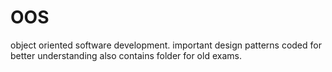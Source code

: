 # OOS
object oriented software development.
important design patterns coded for better understanding
also contains folder for old exams.
